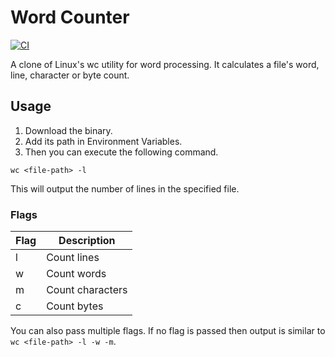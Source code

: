 # Word Counter

[![CI](https://github.com/harshwardhan1024/wc/actions/workflows/ci.yml/badge.svg?branch=master)](https://github.com/harshwardhan1024/wc/actions/workflows/ci.yml)

A clone of Linux's wc utility for word processing. It calculates a file's word, line, character or byte count.

## Usage

1. Download the binary.
2. Add its path in Environment Variables.
3. Then you can execute the following command.

`wc <file-path> -l`

This will output the number of lines in the specified file.

### Flags
| Flag | Description |
|------|-------------|
| l | Count lines |
| w | Count words |
| m | Count characters |
| c | Count bytes |


You can also pass multiple flags. If no flag is passed then output is similar to `wc <file-path> -l -w -m`.
